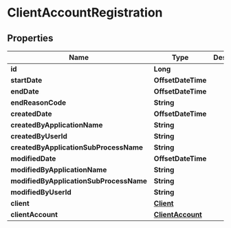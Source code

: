 

# ClientAccountRegistration


## Properties

| Name | Type | Description | Notes |
|------------ | ------------- | ------------- | -------------|
|**id** | **Long** |  |  [optional] |
|**startDate** | **OffsetDateTime** |  |  [optional] |
|**endDate** | **OffsetDateTime** |  |  [optional] |
|**endReasonCode** | **String** |  |  [optional] |
|**createdDate** | **OffsetDateTime** |  |  [optional] |
|**createdByApplicationName** | **String** |  |  [optional] |
|**createdByUserId** | **String** |  |  [optional] |
|**createdByApplicationSubProcessName** | **String** |  |  [optional] |
|**modifiedDate** | **OffsetDateTime** |  |  [optional] |
|**modifiedByApplicationName** | **String** |  |  [optional] |
|**modifiedByApplicationSubProcessName** | **String** |  |  [optional] |
|**modifiedByUserId** | **String** |  |  [optional] |
|**client** | [**Client**](Client.md) |  |  [optional] |
|**clientAccount** | [**ClientAccount**](ClientAccount.md) |  |  [optional] |



